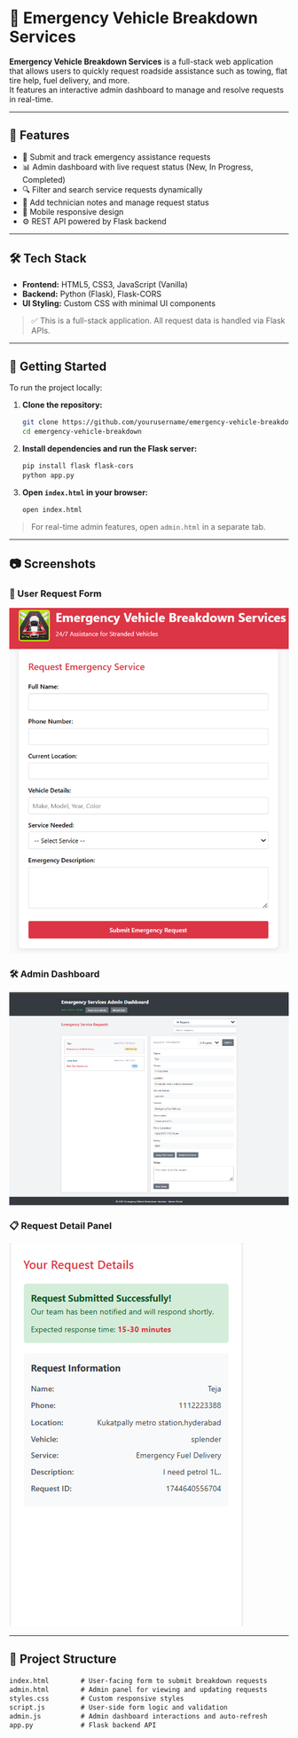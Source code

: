 # 🚨 Emergency Vehicle Breakdown Services

**Emergency Vehicle Breakdown Services** is a full-stack web application that allows users to quickly request roadside assistance such as towing, flat tire help, fuel delivery, and more.  
It features an interactive admin dashboard to manage and resolve requests in real-time.

---

## 🌟 Features

- 🚗 Submit and track emergency assistance requests
- 📊 Admin dashboard with live request status (New, In Progress, Completed)
- 🔍 Filter and search service requests dynamically
- 📝 Add technician notes and manage request status
- 📱 Mobile responsive design
- ⚙️ REST API powered by Flask backend

---

## 🛠️ Tech Stack

- **Frontend:** HTML5, CSS3, JavaScript (Vanilla)
- **Backend:** Python (Flask), Flask-CORS
- **UI Styling:** Custom CSS with minimal UI components

> ✅ This is a full-stack application. All request data is handled via Flask APIs.

---

## 🚀 Getting Started

To run the project locally:

1. **Clone the repository:**

    ```bash
    git clone https://github.com/yourusername/emergency-vehicle-breakdown.git
    cd emergency-vehicle-breakdown
    ```

2. **Install dependencies and run the Flask server:**

    ```bash
    pip install flask flask-cors
    python app.py
    ```

3. **Open `index.html` in your browser:**

    ```bash
    open index.html
    ```

> For real-time admin features, open `admin.html` in a separate tab.

---

## 📷 Screenshots

### 🧾 User Request Form  
![User Form](assets/user-form.png)

### 🛠️ Admin Dashboard  
![Admin Dashboard](assets/admin-dashboard.png)

### 📋 Request Detail Panel  
![Detail Panel](assets/request-detail.png)

---

## 📂 Project Structure

```text
index.html        # User-facing form to submit breakdown requests
admin.html        # Admin panel for viewing and updating requests
styles.css        # Custom responsive styles
script.js         # User-side form logic and validation
admin.js          # Admin dashboard interactions and auto-refresh
app.py            # Flask backend API
